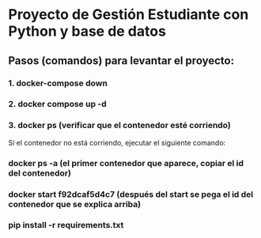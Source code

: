 # Proyecto de Gestión Estudiante con Python y base de datos
## Pasos (comandos) para levantar el proyecto:
### 1. docker-compose down
### 2. docker compose up -d
### 3. docker ps (verificar que el contenedor esté corriendo)
Si el contenedor no está corriendo, ejecutar el siguiente comando:
### docker ps -a (el primer contenedor que aparece, copiar el id del contenedor)

### docker start f92dcaf5d4c7 (después del start se pega el id del contenedor que se explica arriba)

### pip install -r requirements.txt